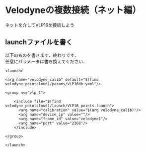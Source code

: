 # Velodyneの複数接続（ネット編） 

ネットを介してVLP16を接続しよう

## launchファイルを書く

以下のものを書きます．終わりです．  
任意にパラメータは書き換えてください．
```
<launch>

<arg name="velodyne_calib" default="$(find velodyne_pointcloud)/params/VLP16db.yaml"/>

<group ns="vlp_1">

    <include file="$(find velodyne_pointcloud)/launch/VLP16_points.launch">
      <arg name="calibration" value="$(arg velodyne_calib)"/>
      <arg name="device_ip" value=""/>
      <arg name="frame_id" value="velodyne1"/>
      <arg name="port" value="2368"/>
    </include>

</group>

</launch>
```
